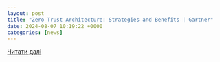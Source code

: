 ```yaml
---
layout: post
title: "Zero Trust Architecture: Strategies and Benefits | Gartner"
date: 2024-08-07 10:19:22 +0000
categories: [news]
---
```


[Читати далі](https://www.gartner.com/en/cybersecurity/topics/zero-trust-architecture)
